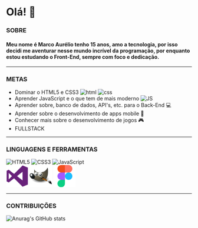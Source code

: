 # Olá! 👋

### SOBRE
#### Meu nome é Marco Aurélio tenho 15 anos, amo a tecnologia, por isso decidi me aventurar nesse mundo incrível da programação, por enquanto estou estudando o Front-End, sempre com foco e dedicação.
---
### METAS

- Dominar o HTML5 e CSS3 ![html](https://imagehost7.online-image-editor.com/oie_upload/images/15231027XvP22JVO/161954UAWLhaKA.png) ![css](https://imagehost7.online-image-editor.com/oie_upload/images/15231122lrkk6/1611111LLo021VA.png)
- Aprender JavaScript e o que tem de mais moderno ![JS](https://imagehost7.online-image-editor.com/oie_upload/images/1523818qB9wi2Q/161441NCmzC7E1.png)
- Aprender sobre, banco de dados, API's, etc. para o Back-End 💻
- Aprender sobre o desenvolvimento de apps mobile 📱
- Conhecer mais sobre o desenvolvimento de jogos 🎮
- FULLSTACK

---

### LINGUAGENS E FERRAMENTAS

![HTML5](https://imagehost7.online-image-editor.com/oie_upload/images/1523125JyzTGFlf/161057PrI9BYcV.png)
![CSS3](https://imagehost7.online-image-editor.com/oie_upload/images/1523359hs85aX/161340QuVn51Mq.png)
![JavaScript](https://imagehost7.online-image-editor.com/oie_upload/images/15236146jj0i/161441NCmzC7E1.png)
<br/>
<img src="https://raw.githubusercontent.com/devicons/devicon/master/icons/visualstudio/visualstudio-plain.svg" width="60px" heigth="60px"/> 
<img src="https://raw.githubusercontent.com/devicons/devicon/master/icons/gimp/gimp-original.svg" width="60px" heigth="60px"/>
<img src="https://raw.githubusercontent.com/devicons/devicon/master/icons/figma/figma-original.svg" width="60px" heigth="60px"/>

---
### CONTRIBUIÇÕES

![Anurag's GitHub stats](https://github-readme-stats.vercel.app/api?username=Marco-AurelioRoque&show_icons=true&theme=radical)
